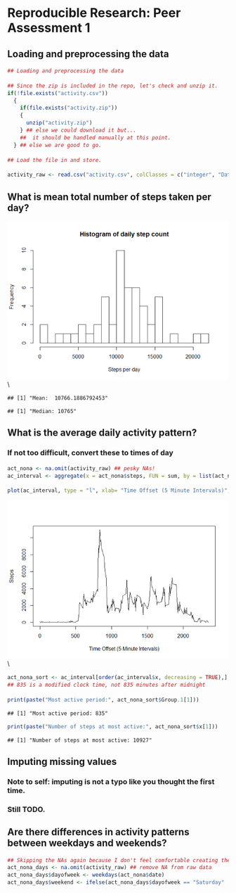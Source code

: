 # Reproducible Research: Peer Assessment 1
## Loading and preprocessing the data


```r
## Loading and preprocessing the data

## Since the zip is included in the repo, let's check and unzip it.
if(!file.exists("activity.csv"))
  {
    if(file.exists("activity.zip"))
    {
      unzip("activity.zip")
    } ## else we could download it but... 
    ##  it should be handled manually at this point.
  } ## else we are good to go.

## Load the file in and store.

activity_raw <- read.csv("activity.csv", colClasses = c("integer", "Date", "integer"))
```

## What is mean total number of steps taken per day?
![](PA1_template_files/figure-html/unnamed-chunk-2-1.png)\

```
## [1] "Mean:  10766.1886792453"
```

```
## [1] "Median: 10765"
```

## What is the average daily activity pattern?
### If not too difficult, convert these to times of day

```r
act_nona <- na.omit(activity_raw) ## pesky NAs!
ac_interval <- aggregate(x = act_nona$steps, FUN = sum, by = list(act_nona$interval))

plot(ac_interval, type = "l", xlab= "Time Offset (5 Minute Intervals)", ylab = "Steps")
```

![](PA1_template_files/figure-html/unnamed-chunk-3-1.png)\

```r
act_nona_sort <- ac_interval[order(ac_interval$x, decreasing = TRUE),]
## 835 is a modified clock time, not 835 minutes after midnight

print(paste("Most active period:", act_nona_sort$Group.1[1]))
```

```
## [1] "Most active period: 835"
```

```r
print(paste("Number of steps at most active:", act_nona_sort$x[1]))
```

```
## [1] "Number of steps at most active: 10927"
```

## Imputing missing values
### Note to self: imputing is not a typo like you thought the first time.
### Still TODO.

## Are there differences in activity patterns between weekdays and weekends?

```r
## Skipping the NAs again because I don't feel comfortable creating them, even with simple methods.
act_nona_days <- na.omit(activity_raw) ## remove NA from raw data
act_nona_days$dayofweek <- weekdays(act_nona$date)
act_nona_days$weekend <- ifelse(act_nona_days$dayofweek == "Saturday" | act_nona_days$dayofweek == "Sunday", TRUE, FALSE )
```

